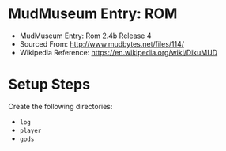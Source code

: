 # MudMuseum Entry: ROM

- MudMuseum Entry: Rom 2.4b Release 4
- Sourced From: http://www.mudbytes.net/files/114/
- Wikipedia Reference: https://en.wikipedia.org/wiki/DikuMUD

# Setup Steps

Create the following directories:
- `log`
- `player`
- `gods`
